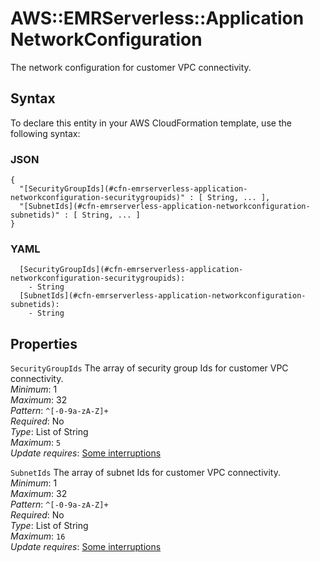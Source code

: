 # AWS::EMRServerless::Application NetworkConfiguration<a name="aws-properties-emrserverless-application-networkconfiguration"></a>

The network configuration for customer VPC connectivity\.

## Syntax<a name="aws-properties-emrserverless-application-networkconfiguration-syntax"></a>

To declare this entity in your AWS CloudFormation template, use the following syntax:

### JSON<a name="aws-properties-emrserverless-application-networkconfiguration-syntax.json"></a>

```
{
  "[SecurityGroupIds](#cfn-emrserverless-application-networkconfiguration-securitygroupids)" : [ String, ... ],
  "[SubnetIds](#cfn-emrserverless-application-networkconfiguration-subnetids)" : [ String, ... ]
}
```

### YAML<a name="aws-properties-emrserverless-application-networkconfiguration-syntax.yaml"></a>

```
  [SecurityGroupIds](#cfn-emrserverless-application-networkconfiguration-securitygroupids): 
    - String
  [SubnetIds](#cfn-emrserverless-application-networkconfiguration-subnetids): 
    - String
```

## Properties<a name="aws-properties-emrserverless-application-networkconfiguration-properties"></a>

`SecurityGroupIds`  <a name="cfn-emrserverless-application-networkconfiguration-securitygroupids"></a>
The array of security group Ids for customer VPC connectivity\.  
*Minimum*: 1  
*Maximum*: 32  
*Pattern*: `^[-0-9a-zA-Z]+`  
*Required*: No  
*Type*: List of String  
*Maximum*: `5`  
*Update requires*: [Some interruptions](https://docs.aws.amazon.com/AWSCloudFormation/latest/UserGuide/using-cfn-updating-stacks-update-behaviors.html#update-some-interrupt)

`SubnetIds`  <a name="cfn-emrserverless-application-networkconfiguration-subnetids"></a>
The array of subnet Ids for customer VPC connectivity\.  
*Minimum*: 1  
*Maximum*: 32  
*Pattern*: `^[-0-9a-zA-Z]+`  
*Required*: No  
*Type*: List of String  
*Maximum*: `16`  
*Update requires*: [Some interruptions](https://docs.aws.amazon.com/AWSCloudFormation/latest/UserGuide/using-cfn-updating-stacks-update-behaviors.html#update-some-interrupt)